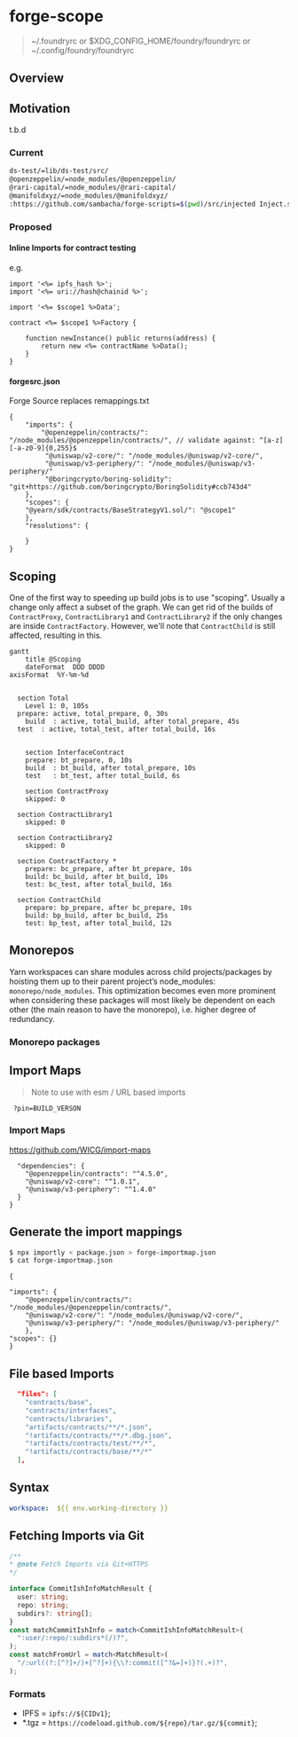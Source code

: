 # forge-scope

> ~/.foundryrc or $XDG_CONFIG_HOME/foundry/foundryrc or ~/.config/foundry/foundryrc


## Overview


## Motivation

t.b.d

### Current

```sh
ds-test/=lib/ds-test/src/
@openzeppelin/=node_modules/@openzeppelin/
@rari-capital/=node_modules/@rari-capital/
@manifoldxyz/=node_modules/@manifoldxyz/
:https://github.com/sambacha/forge-scripts=$(pwd)/src/injected Inject.sol
```

### Proposed



#### Inline Imports for contract testing

e.g.

```solidity
import '<%= ipfs_hash %>';
import '<%= uri://hash@chainid %>';
```

```solidity
import '<%= $scope1 %>Data';

contract <%= $scope1 %>Factory {

    function newInstance() public returns(address) {
        return new <%= contractName %>Data();
    }
}
```

#### forgesrc.json

Forge Source replaces remappings.txt

```jsonc
{
	"imports": {
		"@openzeppelin/contracts/": "/node_modules/@openzeppelin/contracts/", // validate against: ^[a-z][-a-z0-9]{0,255}$
		 "@uniswap/v2-core/": "/node_modules/@uniswap/v2-core/",
		 "@uniswap/v3-periphery/": "/node_modules/@uniswap/v3-periphery/"
		 "@boringcrypto/boring-solidity": "git+https://github.com/boringcrypto/BoringSolidity#ccb743d4" 
	},
	"scopes": {
	"@yearn/sdk/contracts/BaseStrategyV1.sol/": "@scope1"
	},
	"resolutions": {
	
	}
}
```


## Scoping

One of the first way to speeding up build jobs is to use "scoping". 
Usually a change only affect a subset of the graph. 
We can get rid of the builds of `ContractProxy`, `ContractLibrary1` and `ContractLibrary2` if the only changes 
are inside `ContractFactory`. However, we'll note that `ContractChild` is still affected, resulting in this.

```mermaid
gantt
	title @Scoping
	dateFormat  DDD DDDD
axisFormat  %Y-%m-%d


  section Total
	Level 1: 0, 105s
  prepare: active, total_prepare, 0, 30s
	build  : active, total_build, after total_prepare, 45s
  test  : active, total_test, after total_build, 16s


	section InterfaceContract
	prepare: bt_prepare, 0, 10s
	build  : bt_build, after total_prepare, 10s
	test   : bt_test, after total_build, 6s

	section ContractProxy
	skipped: 0

  section ContractLibrary1
	skipped: 0

  section ContractLibrary2
	skipped: 0

  section ContractFactory *
	prepare: bc_prepare, after bt_prepare, 10s
	build: bc_build, after bt_build, 10s
	test: bc_test, after total_build, 16s

  section ContractChild
	prepare: bp_prepare, after bc_prepare, 10s
	build: bp_build, after bc_build, 25s
	test: bp_test, after total_build, 12s
```


## Monorepos


Yarn workspaces can share modules across child projects/packages by hoisting them up to their parent project’s node_modules: `monorepo/node_modules`. This optimization becomes even more prominent when considering these packages will most likely be dependent on each other (the main reason to have the monorepo), i.e. higher degree of redundancy.


### Monorepo packages 



## Import Maps


> Note to use with esm / URL based imports

```shell=
 ?pin=BUILD_VERSON
```

### Import Maps 

https://github.com/WICG/import-maps

```jsonc 
  "dependencies": {
    "@openzeppelin/contracts": "^4.5.0",
    "@uniswap/v2-core": "^1.0.1",
    "@uniswap/v3-periphery": "^1.4.0"
  }
}
```
## Generate the import mappings 

```sh 
$ npx importly < package.json > forge-importmap.json
$ cat forge-importmap.json
```

```jsonc 
{

"imports": {
	"@openzeppelin/contracts/": "/node_modules/@openzeppelin/contracts/",
	"@uniswap/v2-core/": "/node_modules/@uniswap/v2-core/",
	"@uniswap/v3-periphery/": "/node_modules/@uniswap/v3-periphery/"
	},
"scopes": {}
}
```

## File based Imports

```json 
  "files": [
    "contracts/base",
    "contracts/interfaces",
    "contracts/libraries",
    "artifacts/contracts/**/*.json",
    "!artifacts/contracts/**/*.dbg.json",
    "!artifacts/contracts/test/**/*",
    "!artifacts/contracts/base/**/*"
  ],

```

## Syntax

```yml
workspace:  ${{ env.working-directory }}
```




## Fetching Imports via Git 

```	ts
/**
* @note Fetch Imports via Git+HTTPS
*/

interface CommitIshInfoMatchResult {
  user: string;
  repo: string;
  subdirs?: string[];
}
const matchCommitIshInfo = match<CommitIshInfoMatchResult>(
  ":user/:repo/:subdirs*(/)?",
);
const matchFromUrl = match<MatchResult>(
  "/:url((?:[^?]+/)+[^?]+){\\?:commit([^?&=]+)}?(.+)?",
);
```


### Formats

- IPFS = `ipfs://${CIDv1}`;
- *.tgz = `https://codeload.github.com/${repo}/tar.gz/${commit}`;

